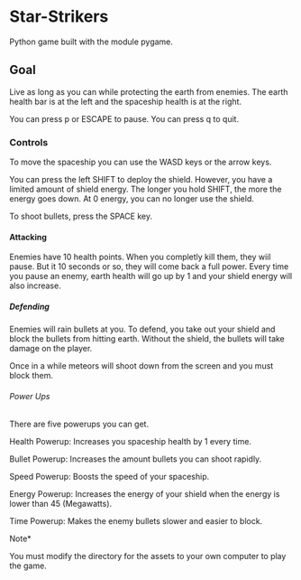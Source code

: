 # Star-Strikers

Python game built with the module pygame.

## Goal

Live as long as you can while protecting the earth from enemies.
The earth health bar is at the left and the spaceship health is at the right.

You can press p or ESCAPE to pause. You can press q to quit. 

### Controls

To move the spaceship you can use the WASD keys or the arrow keys.

You can press the left SHIFT to deploy the shield. However, you have a limited amount of shield energy.
The longer you hold SHIFT, the more the energy goes down. At 0 energy, you can no longer use the shield. 

To shoot bullets, press the SPACE key.

#### Attacking

Enemies have 10 health points. When you completly kill them, they wiil pause. But it 10 seconds or so, they will come back a full power. Every time you pause an enemy, earth health will go up by 1 and your shield energy will also increase.

##### Defending

Enemies will rain bullets at you. To defend, you take out your shield and block the bullets from hitting earth. Without the shield, the bullets will take damage on the player.

Once in a while meteors will shoot down from the screen and you must block them. 

###### Power Ups

There are five powerups you can get.

Health Powerup: Increases you spaceship health by 1 every time.

Bullet Powerup: Increases the amount bullets you can shoot rapidly.

Speed Powerup: Boosts the speed of your spaceship.

Energy Powerup: Increases the energy of your shield when the energy is lower than 45 (Megawatts).

Time Powerup: Makes the enemy bullets slower and easier to block.

Note*

You must modify the directory for the assets to your own computer to play the game. 
